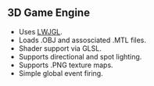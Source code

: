 3D Game Engine
--------------

- Uses <a href="http://lwjgl.org/">LWJGL</a>.
- Loads .OBJ and assosciated .MTL files.
- Shader support via GLSL.
- Supports directional and spot lighting.
- Supports .PNG texture maps.
- Simple global event firing.
